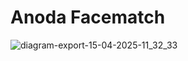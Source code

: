 # Anoda Facematch
![diagram-export-15-04-2025-11_32_33](https://github.com/user-attachments/assets/f4715318-8575-4a6b-9227-4073fb53c234)

